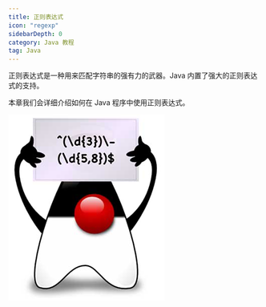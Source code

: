 ```yaml
---
title: 正则表达式
icon: "regexp"
sidebarDepth: 0
category: Java 教程
tag: Java
---
```


正则表达式是一种用来匹配字符串的强有力的武器。Java 内置了强大的正则表达式的支持。

本章我们会详细介绍如何在 Java 程序中使用正则表达式。

![](assets/20221123103956.png)
